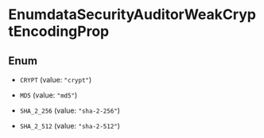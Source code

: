 

# EnumdataSecurityAuditorWeakCryptEncodingProp

## Enum


* `CRYPT` (value: `"crypt"`)

* `MD5` (value: `"md5"`)

* `SHA_2_256` (value: `"sha-2-256"`)

* `SHA_2_512` (value: `"sha-2-512"`)



